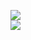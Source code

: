 [![](https://img.shields.io/badge/Made%20With-Github%20Spray-lightgrey.svg?style=for-the-badge&logo=github)](https://github.com/Annihil/github-spray#2046)  
[![](https://i.imgur.com/2DrTn0Z.gif)](https://github.com/Annihil/github-spray)